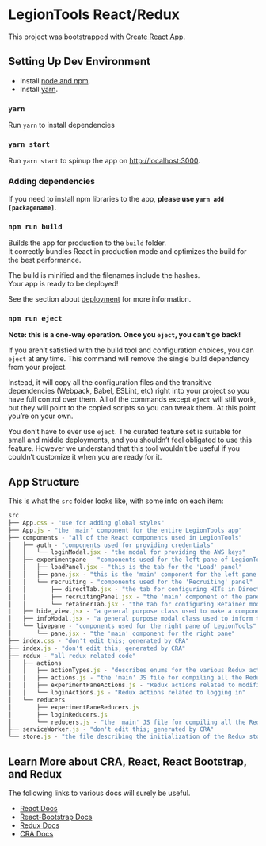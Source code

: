 # LegionTools React/Redux

This project was bootstrapped with [Create React App](https://github.com/facebook/create-react-app).

## Setting Up Dev Environment

* Install [node and npm](https://nodejs.org/en/download/package-manager/).
* Install [yarn](https://yarnpkg.com/lang/en/docs/install).

### `yarn`

Run `yarn` to install dependencies


### `yarn start`


Run `yarn start` to spinup the app on [http://localhost:3000](http://localhost:3000).

### Adding dependencies

If you need to install npm libraries to the app, **please use `yarn add [packagename]`**.

### `npm run build`

Builds the app for production to the `build` folder.<br />
It correctly bundles React in production mode and optimizes the build for the best performance.

The build is minified and the filenames include the hashes.<br />
Your app is ready to be deployed!

See the section about [deployment](https://facebook.github.io/create-react-app/docs/deployment) for more information.

### `npm run eject`

**Note: this is a one-way operation. Once you `eject`, you can’t go back!**

If you aren’t satisfied with the build tool and configuration choices, you can `eject` at any time. This command will remove the single build dependency from your project.

Instead, it will copy all the configuration files and the transitive dependencies (Webpack, Babel, ESLint, etc) right into your project so you have full control over them. All of the commands except `eject` will still work, but they will point to the copied scripts so you can tweak them. At this point you’re on your own.

You don’t have to ever use `eject`. The curated feature set is suitable for small and middle deployments, and you shouldn’t feel obligated to use this feature. However we understand that this tool wouldn’t be useful if you couldn’t customize it when you are ready for it.

## App Structure

This is what the `src` folder looks like, with some info on each item:

```js
src
├── App.css - "use for adding global styles"
├── App.js - "the 'main' component for the entire LegionTools app"
├── components - "all of the React components used in LegionTools"
│   ├── auth - "components used for providing credentials"
│   │   └── loginModal.jsx - "the modal for providing the AWS keys"
│   ├── experimentpane - "components used for the left pane of LegionTools"
│   │   ├── loadPanel.jsx - "this is the tab for the 'Load' panel"
│   │   ├── pane.jsx - "this is the 'main' component for the left pane."
│   │   └── recruiting - "components used for the 'Recruiting' panel"
│   │       ├── directTab.jsx - "the tab for configuring HITs in Direct mode"
│   │       ├── recruitingPanel.jsx - "the 'main' component of the panel"
│   │       └── retainerTab.jsx - "the tab for configuring Retainer mode"
|   ├── hide_view.jsx - "a general purpose class used to make a component inaccessible."
│   ├── infoModal.jsx - "a general purpose modal class used to inform the user."
│   └── livepane - "components used for the right pane of LegionTools"
│       └── pane.jsx - "the 'main' component for the right pane"
├── index.css - "don't edit this; generated by CRA"
├── index.js - "don't edit this; generated by CRA"
├── redux - "all redux related code"
│   ├── actions
│   │   ├── actionTypes.js - "describes enums for the various Redux actions that we'll define"
│   │   ├── actions.js - "the 'main' JS file for compiling all the Redux actions together"
│   │   ├── experimentPaneActions.js - "Redux actions related to modifications made in the left pane"
│   │   └── loginActions.js - "Redux actions related to logging in"
│   └── reducers
│       ├── experimentPaneReducers.js
│       ├── loginReducers.js
│       └── reducers.js - "the 'main' JS file for compiling all the Redux reducers into one"
├── serviceWorker.js - "don't edit this; generated by CRA"
└── store.js - "the file describing the initialization of the Redux store"
```

## Learn More about CRA, React, React Bootstrap, and Redux

The following links to various docs will surely be useful.

- [React Docs](https://reactjs.org/)
- [React-Bootstrap Docs](https://react-bootstrap.netlify.com)
- [Redux Docs](https://redux.js.org/introduction/core-concepts)
- [CRA Docs](https://facebook.github.io/create-react-app/docs/getting-started)